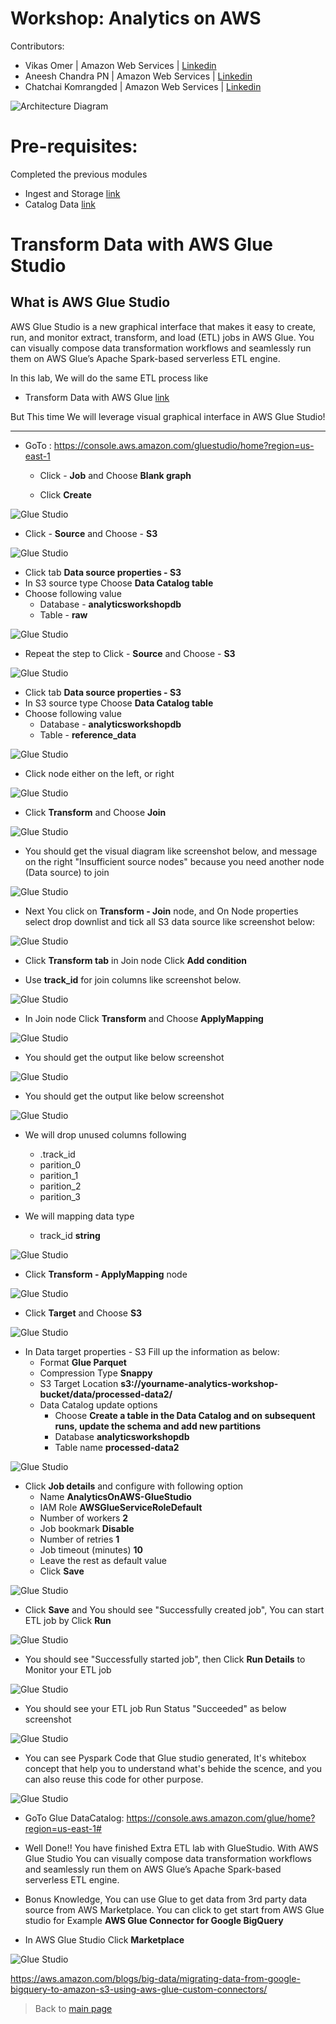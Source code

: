 # Workshop: Analytics on AWS

Contributors:

* Vikas Omer | Amazon Web Services | [Linkedin](https://www.linkedin.com/in/vikas-omer/)
* Aneesh Chandra PN | Amazon Web Services | [Linkedin](https://www.linkedin.com/in/aneesh-chandra-pn/)
* Chatchai Komrangded | Amazon Web Services | [Linkedin](https://www.linkedin.com/in/chatchaikomrangded/)

![Architecture Diagram](../img/transform.png)

# Pre-requisites:  
Completed the previous modules   
* Ingest and Storage [link](../modules/ingest.md)
* Catalog Data [link](../modules/catalog.md)

# Transform Data with AWS Glue Studio

## What is AWS Glue Studio
AWS Glue Studio is a new graphical interface that makes it easy to create, run, and monitor extract, transform, and load (ETL) jobs in AWS Glue. You can visually compose data transformation workflows and seamlessly run them on AWS Glue’s Apache Spark-based serverless ETL engine.

In this lab, We will do the same ETL process like 
* Transform Data with AWS Glue [link](../modules/transform_glue.md)

But This time We will leverage visual graphical interface in AWS Glue Studio!

---
* GoTo : https://console.aws.amazon.com/gluestudio/home?region=us-east-1
  * Click - **Job** and Choose **Blank graph**

  * Click **Create**

![Glue Studio](../img/glue_studio_1.png)

* Click - **Source** and Choose - **S3**

![Glue Studio](../img/glue_studio_2.png)

* Click tab **Data source properties - S3**
* In S3 source type Choose **Data Catalog table** 
* Choose following value
    * Database - **analyticsworkshopdb**
    * Table - **raw**
  
![Glue Studio](../img/glue_studio_3.png)

* Repeat the step to Click - **Source** and Choose - **S3**

![Glue Studio](../img/glue_studio_2.png)

* Click tab **Data source properties - S3**
* In S3 source type Choose **Data Catalog table** 
* Choose following value
    * Database - **analyticsworkshopdb**
    * Table - **reference_data**
  
![Glue Studio](../img/glue_studio_4.png)

* Click node either on the left, or right

![Glue Studio](../img/glue_studio_5.png)

* Click **Transform** and Choose **Join**

![Glue Studio](../img/glue_studio_6.png)

* You should get the visual diagram like screenshot below, and message on the right "Insufficient source nodes" because you need another node (Data source) to join

![Glue Studio](../img/glue_studio_7.png)

* Next You click on **Transform - Join** node, and On Node properties select drop downlist and tick all S3 data source like screenshot below:

![Glue Studio](../img/glue_studio_8.png)

* Click **Transform tab** in Join node Click **Add condition**

* Use **track_id** for join columns like screenshot below.

![Glue Studio](../img/glue_studio_9.png)

* In Join node Click **Transform** and Choose **ApplyMapping**

![Glue Studio](../img/glue_studio_10.png)

* You should get the output like below screenshot

![Glue Studio](../img/glue_studio_11.png)

* You should get the output like below screenshot

![Glue Studio](../img/glue_studio_11.png)

* We will drop unused columns following
    * .track_id
    * parition_0
    * parition_1
    * parition_2
    * parition_3

* We will mapping data type
    * track_id **string** 
  
![Glue Studio](../img/glue_studio_12.png)

* Click **Transform - ApplyMapping** node
  
![Glue Studio](../img/glue_studio_13.png)

* Click **Target** and Choose **S3**
  
![Glue Studio](../img/glue_studio_14.png)

* In Data target properties - S3 Fill up the information as below:
    * Format **Glue Parquet**
    * Compression Type **Snappy**
    * S3 Target Location **s3://yourname-analytics-workshop-bucket/data/processed-data2/**
    * Data Catalog update options
      * Choose **Create a table in the Data Catalog and on subsequent runs, update the schema and add new partitions**
      * Database **analyticsworkshopdb**
      * Table name **processed-data2**

![Glue Studio](../img/glue_studio_15.png)

* Click **Job details** and configure with following option
   * Name **AnalyticsOnAWS-GlueStudio**
   * IAM Role **AWSGlueServiceRoleDefault**
   * Number of workers **2**
   * Job bookmark **Disable**
   * Number of retries **1**
   * Job timeout (minutes) **10**
   * Leave the rest as default value
   * Click **Save**
   
![Glue Studio](../img/glue_studio_16.png)

* Click **Save** and You should see "Successfully created job", You can start ETL job by Click **Run** 
   
![Glue Studio](../img/glue_studio_17.png)

* You should see "Successfully started job", then Click **Run Details** to Monitor your ETL job
   
![Glue Studio](../img/glue_studio_18.png)

* You should see your ETL job Run Status "Succeeded" as below screenshot

![Glue Studio](../img/glue_studio_19.png)

* You can see Pyspark Code that Glue studio generated, It's whitebox concept that help you to understand what's behide the scence, and you can also reuse this code for other purpose.

![Glue Studio](../img/glue_studio_20.png)

* GoTo Glue DataCatalog: https://console.aws.amazon.com/glue/home?region=us-east-1#

* Well Done!! You have finished Extra ETL lab with GlueStudio. With AWS Glue Studio You can visually compose data transformation workflows and seamlessly run them on AWS Glue’s Apache Spark-based serverless ETL engine.

* Bonus Knowledge, You can use Glue to get data from 3rd party data source from AWS Marketplace. You can click to get start from AWS Glue studio for Example **AWS Glue Connector for Google BigQuery**

* In AWS Glue Studio Click **Marketplace**

![Glue Studio](../img/glue_studio_22.png)

https://aws.amazon.com/blogs/big-data/migrating-data-from-google-bigquery-to-amazon-s3-using-aws-glue-custom-connectors/
	
> Back to [main page](../readme.md)